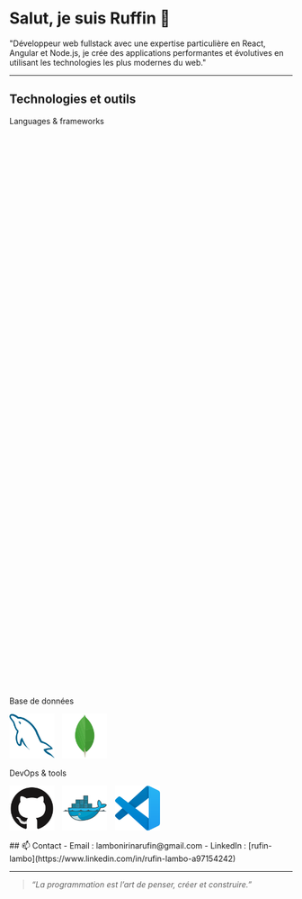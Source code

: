 # Salut, je suis Ruffin 👋

"Développeur web fullstack avec une expertise particulière en React, Angular et Node.js, je crée des applications performantes et évolutives en utilisant les technologies les plus modernes du web."

---

## Technologies et outils
 Languages & frameworks
<p float="left">
 <!-- Ajouter le script pour SkillIcons -->
<script src="https://cdn.jsdelivr.net/npm/skill-icons@1.0.0/dist/index.js"></script>

<!-- Node.js -->
<i class="skill-icon skill-icon-nodejs" style="font-size: 80px; margin-right: 10px;"></i>

<!-- React -->
<i class="skill-icon skill-icon-react" style="font-size: 80px; margin-right: 10px;"></i>

<!-- Angular -->
<i class="skill-icon skill-icon-angular" style="font-size: 80px; margin-right: 10px;"></i>

<!-- TypeScript -->
<i class="skill-icon skill-icon-typescript" style="font-size: 80px; margin-right: 10px;"></i>

<!-- JavaScript -->
<i class="skill-icon skill-icon-javascript" style="font-size: 80px; margin-right: 10px;"></i>

<!-- NestJS -->
<i class="skill-icon skill-icon-nestjs" style="font-size: 80px; margin-right: 10px;"></i>

<!-- ExpressJS -->
<i class="skill-icon skill-icon-express" style="font-size: 80px; margin-right: 10px;"></i>

<!-- Spring Boot -->
<i class="skill-icon skill-icon-spring" style="font-size: 80px; margin-right: 10px;"></i>

<!-- PHP -->
<i class="skill-icon skill-icon-php" style="font-size: 80px; margin-right: 10px;"></i>

<!-- HTML5 -->
<i class="skill-icon skill-icon-html" style="font-size: 60px;"></i>

</p>
   Base de données
<p float="left">
<img src="https://raw.githubusercontent.com/devicons/devicon/master/icons/mysql/mysql-original.svg" alt="MySQL" width="80" height="80" style="margin-right:10px;"/>
  <img src="https://raw.githubusercontent.com/devicons/devicon/master/icons/mongodb/mongodb-original.svg" alt="MongoDB" width="80" height="80" />
</p>

DevOps & tools
<p float="left">
<img src="https://raw.githubusercontent.com/devicons/devicon/master/icons/github/github-original.svg" alt="Github" width="80" height="80" style="margin-right:10px;"/>
  <img src="https://raw.githubusercontent.com/devicons/devicon/master/icons/docker/docker-original.svg" alt="Docker" width="80" height="80" style="margin-right:10px;"/>
  <img src="https://raw.githubusercontent.com/devicons/devicon/master/icons/vscode/vscode-original.svg" alt="VSCode" width="80" height="80" />
 </p>
## 📫 Contact
- Email : lambonirinarufin@gmail.com  
- LinkedIn : [rufin-lambo](https://www.linkedin.com/in/rufin-lambo-a97154242)

---

> _“La programmation est l’art de penser, créer et construire.”_
